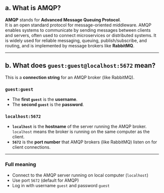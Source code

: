 ## a. What is AMQP?

**AMQP** stands for **Advanced Message Queuing Protocol**.  
It is an open standard protocol for message-oriented middleware. AMQP enables systems to communicate by sending messages between clients and servers, often used to connect microservices or distributed systems. It is widely used for reliable messaging, queuing, publish/subscribe, and routing, and is implemented by message brokers like **RabbitMQ**.

---

## b. What does `guest:guest@localhost:5672` mean?

This is a **connection string** for an AMQP broker (like RabbitMQ).

### `guest:guest`
- The **first `guest`** is the **username**.
- The **second `guest`** is the **password**.

### `localhost:5672`
- **`localhost`** is the **hostname** of the server running the AMQP broker. `localhost` means the broker is running on the same computer as the client.
- **`5672`** is the **port number** that AMQP brokers (like RabbitMQ) listen on for client connections.

---

### **Full meaning**

- Connect to the AMQP server running on local computer (`localhost`)
- Use port `5672` (default for AMQP)
- Log in with username `guest` and password `guest`